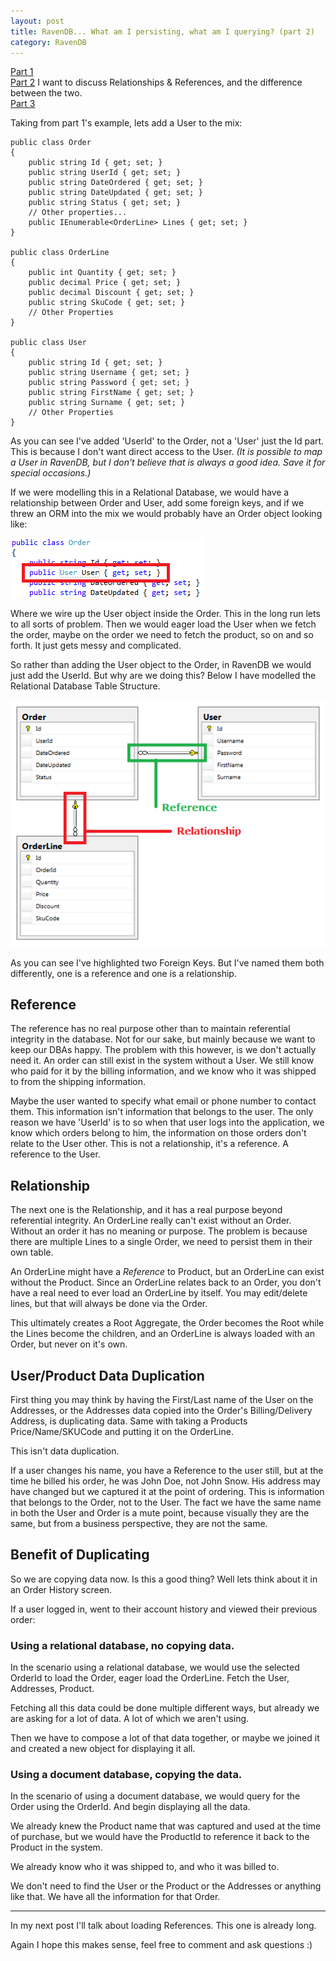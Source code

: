 ```yaml
---
layout: post
title: RavenDB... What am I persisting, what am I querying? (part 2)
category: RavenDB
---
```


[Part 1](/2012/07/ravendb-what-am-i-persisting-what-am-i-querying/)  
[Part 2](/2012/07/ravendb-what-am-i-persisting-what-am-i-querying-part-2/) I want to discuss Relationships & References, and the difference between the two.  
[Part 3](/2012/07/ravendb-what-am-i-persisting-what-am-i-querying-part-3/)  

Taking from part 1's example, lets add a User to the mix:

    public class Order
    {
        public string Id { get; set; }
        public string UserId { get; set; }
        public string DateOrdered { get; set; }
        public string DateUpdated { get; set; }
        public string Status { get; set; }
        // Other properties...
        public IEnumerable<OrderLine> Lines { get; set; }
    }

    public class OrderLine
    {
        public int Quantity { get; set; }
        public decimal Price { get; set; }
        public decimal Discount { get; set; }
        public string SkuCode { get; set; }
        // Other Properties
    }

    public class User
    {
        public string Id { get; set; }
        public string Username { get; set; }
        public string Password { get; set; }
        public string FirstName { get; set; }
        public string Surname { get; set; }
        // Other Properties
    }

As you can see I've added 'UserId' to the Order, not a 'User' just the Id part. This is because I don't want direct access to the User. *(It is possible to map a User in RavenDB, but I don't believe that is always a good idea. Save it for special occasions.)*

If we were modelling this in a Relational Database, we would have a relationship between Order and User, add some foreign keys, and if we threw an ORM into the mix we would probably have an Order object looking like:

![](/images/ravendb-what-am-i-persisting-part-2-1.png)

Where we wire up the User object inside the Order. This in the long run lets to all sorts of problem. Then we would eager load the User when we fetch the order, maybe on the order we need to fetch the product, so on and so forth. It just gets messy and complicated.

So rather than adding the User object to the Order, in RavenDB we would just add the UserId. But why are we doing this? Below I have modelled the Relational Database Table Structure.

![](/images/ravendb-what-am-i-persisting-part-2-2.png)

As you can see I've highlighted two Foreign Keys. But I've named them both differently, one is a reference and one is a relationship.

## Reference ##

The reference has no real purpose other than to maintain referential integrity in the database. Not for our sake, but mainly because we want to keep our DBAs happy. The problem with this however, is we don't actually need it. An order can still exist in the system without a User. We still know who paid for it by the billing information, and we know who it was shipped to from the shipping information.

Maybe the user wanted to specify what email or phone number to contact them. This information isn't information that belongs to the user. The only reason we have 'UserId' is to so when that user logs into the application, we know which orders belong to him, the information on those orders don't relate to the User other. This is not a relationship, it's a reference. A reference to the User.

## Relationship ##

The next one is the Relationship, and it has a real purpose beyond referential integrity. An OrderLine really can't exist without an Order. Without an order it has no meaning or purpose. The problem is because there are multiple Lines to a single Order, we need to persist them in their own table.

An OrderLine might have a *Reference* to Product, but an OrderLine can exist without the Product. Since an OrderLine relates back to an Order, you don't have a real need to ever load an OrderLine by itself. You may edit/delete lines, but that will always be done via the Order.

This ultimately creates a Root Aggregate, the Order becomes the Root while the Lines become the children, and an OrderLine is always loaded with an Order, but never on it's own.

## User/Product Data Duplication ##

First thing you may think by having the First/Last name of the User on the Addresses, or the Addresses data copied into the Order's Billing/Delivery Address, is duplicating data. Same with taking a Products Price/Name/SKUCode and putting it on the OrderLine.

This isn't data duplication.

If a user changes his name, you have a Reference to the user still, but at the time he billed his order, he was John Doe, not John Snow. His address may have changed but we captured it at the point of ordering. This is information that belongs to the Order, not to the User. The fact we have the same name in both the User and Order is a mute point, because visually they are the same, but from a business perspective, they are not the same.

## Benefit of Duplicating ##

So we are copying data now. Is this a good thing? Well lets think about it in an Order History screen.

If a user logged in, went to their account history and viewed their previous order:

### Using a relational database, no copying data. ###

In the scenario using a relational database, we would use the selected OrderId to load the Order, eager load the OrderLine. Fetch the User, Addresses, Product.

Fetching all this data could be done multiple different ways, but already we are asking for a lot of data. A lot of which we aren't using.

Then we have to compose a lot of that data together, or maybe we joined it and created a new object for displaying it all.

### Using a document database, copying the data. ###

In the scenario of using a document database, we would query for the Order using the OrderId. And begin displaying all the data.

We already knew the Product name that was captured and used at the time of purchase, but we would have the ProductId to reference it back to the Product in the system.

We already know who it was shipped to, and who it was billed to.

We don't need to find the User or the Product or the Addresses or anything like that. We have all the information for that Order.

****

In my next post I'll talk about loading References. This one is already long.

Again I hope this makes sense, feel free to comment and ask questions :)




















